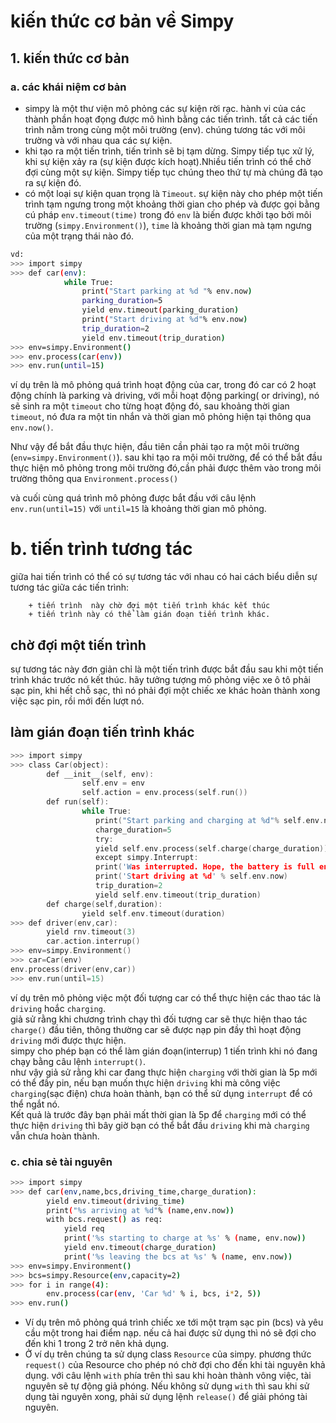 # kiến thức cơ bản về Simpy
## 1. kiến thức cơ bản
### a. các khái niệm cơ bản
 - simpy là một thư viện mô phỏng các sự kiện rời rạc. hành vi của các thành phần hoạt đọng được mô hình bằng các tiến trình. tất cả các tiến trình nằm trong cùng một môi trường (env). chúng tương tác với môi trường và với nhau qua các sự kiện.
 - khi tạo ra một tiến trình, tiến trình sẽ bị tạm dừng. Simpy tiếp tục xử lý, khi sự kiện xảy ra (sự kiện được kích hoạt).Nhiều tiến trình có thể chờ đợi cùng một sự kiện. Simpy tiếp tục chúng theo thứ tự mà chúng đã tạo ra sự kiện đó.
- có một loại sự kiện quan trọng là `Timeout`. sự kiện này cho phép một tiến trình tạm ngưng trong một khoảng thời gian cho phép và được gọi bằng cú pháp  `env.timeout(time)` trong đó `env` là biến được khởi tạo bởi môi trường (`simpy.Environment()`), `time` là khoảng thời gian mà tạm ngưng của một trạng thái nào đó.
```sh 
vd: 
>>> import simpy
>>> def car(env):
            while True:
                print("Start parking at %d "% env.now)
                parking_duration=5
                yield env.timeout(parking_duration)
                print("Start driving at %d"% env.now)
                trip_duration=2
                yield env.timeout(trip_duration)
>>> env=simpy.Environment()
>>> env.process(car(env))
>>> env.run(until=15)
```
ví dụ trên là mô phỏng quá trình hoạt động của car, trong đó car có 2 hoạt động chính là parking và driving, với mỗi hoạt động parking( or driving), nó sẽ sinh ra một `timeout` cho từng hoạt động đó, sau khoảng thời gian `timeout`, nó đưa ra một tin nhắn và thời gian mô phỏng hiện tại thông qua `env.now()`.
    
  Như vậy để bắt đầu thực hiện, đầu tiên cần phải tạo ra một môi trường (`env=simpy.Environment()`). sau khi tạo ra mội môi trường, để có thể bắt đầu thực hiện mô phỏng trong môi trường đó,cần phải được thêm vào trong môi trường thông qua `Environment.process()`

  và cuối cùng quá trình mô phỏng được bắt đầu với câu lệnh `env.run(until=15)` với  `until=15` là khoảng thời gian mô phỏng.
# b. tiến trình tương tác
giữa hai tiến trình có thể có sự tương tác với nhau
có hai cách biểu diễn sự tương tác giữa các tiến trình:

        + tiến trình  này chờ đợi một tiến trình khác kết thúc
        + tiến trình này có thể làm gián đoạn tiến trình khác.
## **chờ đợi một tiến trình** 
sự tương tác này đơn giản chỉ là một tiến trình được bắt đầu sau khi một tiến trình khác trước nó kết thúc. hãy tưởng tượng mô phỏng việc xe ô tô phải sạc pin, khi hết chỗ sạc, thì nó phải đợi một chiếc xe khác hoàn thành xong việc sạc pin, rồi mới đến lượt nó.
## **làm gián đoạn tiến trình khác**
```c
>>> import simpy
>>> class Car(object):
        def __init__(self, env):
                self.env = env
                self.action = env.process(self.run())
        def run(self):
                while True:
                   print("Start parking and charging at %d"% self.env.now)
                   charge_duration=5
                   try:
                   yield self.env.process(self.charge(charge_duration))
                   except simpy.Interrupt:
                   print('Was interrupted. Hope, the battery is full enough ...')
                   print('Start driving at %d' % self.env.now)
                   trip_duration=2
                   yield self.env.timeout(trip_duration)
        def charge(self,duration):
                yield self.env.timeout(duration)
>>> def driver(env,car):
        yield rnv.timeout(3)
        car.action.interrup()
>>> env=simpy.Environment()
>>> car=Car(env)
env.process(driver(env,car))
>>> env.run(until=15)
```

ví dụ trên mô phỏng việc một đối tượng car có thể thực hiện các thao tác là `driving` hoắc `charging`.   
giả sử rằng khi chương trình chạy thì đối tượng car sẽ thực hiện thao tác `charge()` đầu tiên, thông thường car sẽ được nạp pin đầy thì hoạt động `driving` mới được thực hiện.   
simpy cho phép bạn có thể làm gián đoạn(interrup) 1 tiến trình khi nó đang chạy bằng câu lệnh `interrupt()`.   
như vậy giả sử rằng khi car đang thực hiện `charging` với thời gian là 5p mới có thể đầy pin, nếu bạn muốn thực hiện `driving` khi mà công việc `charging`(sạc điện) chưa hoàn thành, bạn có thể sử dụng `interrupt` để có thể ngắt nó.   
Kết quả là trước đây bạn phải mất  thời gian là 5p để `charging` mới có thể thực hiện `driving` thì bây giờ bạn có thể bắt đầu `driving` khi mà `charging` vẫn chưa hoàn thành.
### c. chia sẻ tài nguyên
```sh
>>> import simpy
>>> def car(env,name,bcs,driving_time,charge_duration):
        yield env.timeout(driving_time)
        print("%s arriving at %d"% (name,env.now))
        with bcs.request() as req:
            yield req
            print('%s starting to charge at %s' % (name, env.now))
            yield env.timeout(charge_duration)
            print('%s leaving the bcs at %s' % (name, env.now))
>>> env=simpy.Environment()
>>> bcs=simpy.Resource(env,capacity=2)
>>> for i in range(4):
        env.process(car(env, 'Car %d' % i, bcs, i*2, 5))
>>> env.run()
```
- Ví dụ trên mô phỏng quá trình chiếc xe tới một trạm sạc pin (bcs) và yêu cầu một trong hai điểm nạp. nếu cả hai được sử dụng thì nó sẽ đợi cho đến khi 1 trong 2 trở nên khả dụng.
- Ở ví dụ trên chúng ta sử dụng class `Resource` của simpy. phương thức `request()` của Resource cho phép nó chờ đợi cho đến khi tài nguyên khả dụng. với câu lệnh `with` phía trên thì sau khi hoàn thành vông việc, tài nguyên sẽ tự động giả phóng. Nếu không sử dụng `with` thì sau khi sử dụng tài nguyên xong, phải sử dụng lệnh `release()` để giải phóng tài nguyên.






